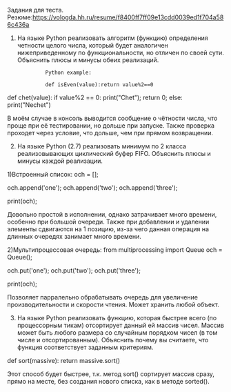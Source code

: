 Задания для теста.
Резюме:https://vologda.hh.ru/resume/f8400ff7ff09e13cdd0039ed1f704a586c436a
1. На языке Python реализовать алгоритм (функцию) определения четности целого числа, который будет аналогичен нижеприведенному по функциональности, 
но отличен по своей сути. 
Объяснить плюсы и минусы обеих реализаций.

                Python example:

                def isEven(value):return value%2==0

def chet(value):
  if value%2 == 0:
      print("Chet");
      return 0;
   else:
      print("Nechet")

В моём случае в консоль выводится сообщение о чётности числа, что проще при её тестировании, но дольше при запуске. 
Также проверка проходет через условие, что дольше, чем при прямом возвращении.

2. На языке Python (2.7) реализовать минимум по 2 класса реализовывающих циклический буфер FIFO. Объяснить плюсы и минусы каждой реализации.

1)Встроенный список:
och = [];
 
och.append('one');
och.append('two');
och.append('three');
 
print(och);

Довольно простой в исполнении, однако затрачивает много времени, особенно при большой очереди.
Также при добавлении и удалении элементы сдвигаются на 1 позицию, из-за чего данная операция на длинных очередях занимает много времени.

2)Мультипроцессовая очередь:
from multiprocessing import Queue
och = Queue();
 
och.put('one');
och.put('two');
och.put('three');
 
print(och);

Позволяет парралельно обрабатывать очередь для увеличение производительности и скорости чтения.
Может хранить любой объект.

3. На языке Python реализовать функцию, которая быстрее всего (по процессорным тикам) отсортирует данный ей массив чисел. 
Массив может быть любого размера со случайным порядком чисел (в том числе и отсортированным). 
Объяснить почему вы считаете, что функция соответствует заданным критериям.

def sort(massive):
  return massive.sort()
  
 Этот способ будет быстрее, т.к. метод sort() сортирует массив сразу, прямо на месте, без создания нового списка, как в методе sorted().

